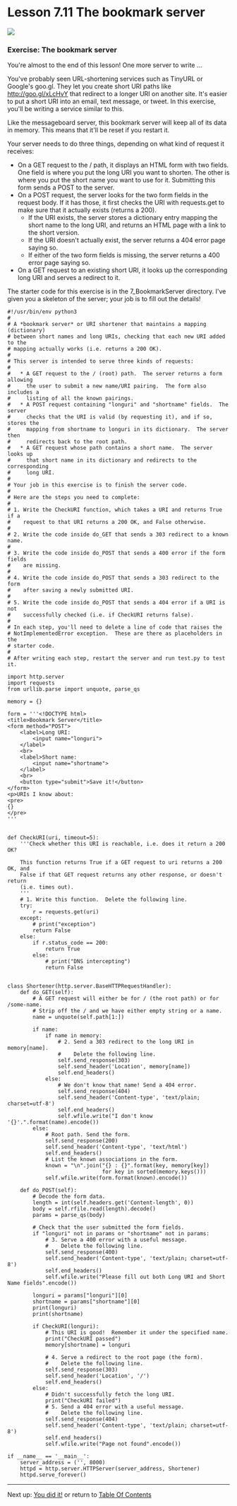 # Lesson 7.11 The bookmark server

<img src="images/ND024_Part4_Lesson07_11_Bookmark_Server.JPG">

### Exercise: The bookmark server
You're almost to the end of this lesson! One more server to write …

You've probably seen URL-shortening services such as TinyURL or Google's goo.gl. They let you create short URI paths like http://goo.gl/xLcHvY that redirect to a longer URI on another site. It's easier to put a short URI into an email, text message, or tweet. In this exercise, you'll be writing a service similar to this.

Like the messageboard server, this bookmark server will keep all of its data in memory. This means that it'll be reset if you restart it.

Your server needs to do three things, depending on what kind of request it receives:

- On a GET request to the / path, it displays an HTML form with two fields. One field is where you put the long URI you want to shorten. The other is where you put the short name you want to use for it. Submitting this form sends a POST to the server.
- On a POST request, the server looks for the two form fields in the request body. If it has those, it first checks the URI with requests.get to make sure that it actually exists (returns a 200).
    - If the URI exists, the server stores a dictionary entry mapping the short name to the long URI, and returns an HTML page with a link to the short version.
    - If the URI doesn't actually exist, the server returns a 404 error page saying so.
    - If either of the two form fields is missing, the server returns a 400 error page saying so.
- On a GET request to an existing short URI, it looks up the corresponding long URI and serves a redirect to it.

The starter code for this exercise is in the 7_BookmarkServer directory. I've given you a skeleton of the server; your job is to fill out the details!

```
#!/usr/bin/env python3
#
# A *bookmark server* or URI shortener that maintains a mapping (dictionary)
# between short names and long URIs, checking that each new URI added to the
# mapping actually works (i.e. returns a 200 OK).
#
# This server is intended to serve three kinds of requests:
#
#   * A GET request to the / (root) path.  The server returns a form allowing
#     the user to submit a new name/URI pairing.  The form also includes a
#     listing of all the known pairings.
#   * A POST request containing "longuri" and "shortname" fields.  The server
#     checks that the URI is valid (by requesting it), and if so, stores the
#     mapping from shortname to longuri in its dictionary.  The server then
#     redirects back to the root path.
#   * A GET request whose path contains a short name.  The server looks up
#     that short name in its dictionary and redirects to the corresponding
#     long URI.
#
# Your job in this exercise is to finish the server code.
#
# Here are the steps you need to complete:
#
# 1. Write the CheckURI function, which takes a URI and returns True if a
#    request to that URI returns a 200 OK, and False otherwise.
#
# 2. Write the code inside do_GET that sends a 303 redirect to a known name.
#
# 3. Write the code inside do_POST that sends a 400 error if the form fields
#    are missing.
#
# 4. Write the code inside do_POST that sends a 303 redirect to the form
#    after saving a newly submitted URI.
#
# 5. Write the code inside do_POST that sends a 404 error if a URI is not
#    successfully checked (i.e. if CheckURI returns false).
#
# In each step, you'll need to delete a line of code that raises the
# NotImplementedError exception.  These are there as placeholders in the
# starter code.
#
# After writing each step, restart the server and run test.py to test it.

import http.server
import requests
from urllib.parse import unquote, parse_qs

memory = {}

form = '''<!DOCTYPE html>
<title>Bookmark Server</title>
<form method="POST">
    <label>Long URI:
        <input name="longuri">
    </label>
    <br>
    <label>Short name:
        <input name="shortname">
    </label>
    <br>
    <button type="submit">Save it!</button>
</form>
<p>URIs I know about:
<pre>
{}
</pre>
'''


def CheckURI(uri, timeout=5):
    '''Check whether this URI is reachable, i.e. does it return a 200 OK?

    This function returns True if a GET request to uri returns a 200 OK, and
    False if that GET request returns any other response, or doesn't return
    (i.e. times out).
    '''
    # 1. Write this function.  Delete the following line.
    try:
        r = requests.get(uri)
    except:
        # print("exception")
        return False
    else:
        if r.status_code == 200:
            return True
        else:
            # print("DNS intercepting")
            return False


class Shortener(http.server.BaseHTTPRequestHandler):
    def do_GET(self):
        # A GET request will either be for / (the root path) or for /some-name.
        # Strip off the / and we have either empty string or a name.
        name = unquote(self.path[1:])

        if name:
            if name in memory:
                # 2. Send a 303 redirect to the long URI in memory[name].
                #    Delete the following line.
                self.send_response(303)
                self.send_header('Location', memory[name])
                self.end_headers()
            else:
                # We don't know that name! Send a 404 error.
                self.send_response(404)
                self.send_header('Content-type', 'text/plain; charset=utf-8')
                self.end_headers()
                self.wfile.write("I don't know '{}'.".format(name).encode())
        else:
            # Root path. Send the form.
            self.send_response(200)
            self.send_header('Content-type', 'text/html')
            self.end_headers()
            # List the known associations in the form.
            known = "\n".join("{} : {}".format(key, memory[key])
                              for key in sorted(memory.keys()))
            self.wfile.write(form.format(known).encode())

    def do_POST(self):
        # Decode the form data.
        length = int(self.headers.get('Content-length', 0))
        body = self.rfile.read(length).decode()
        params = parse_qs(body)

        # Check that the user submitted the form fields.
        if "longuri" not in params or "shortname" not in params:
            # 3. Serve a 400 error with a useful message.
            #    Delete the following line.
            self.send_response(400)
            self.send_header('Content-type', 'text/plain; charset=utf-8')
            self.end_headers()
            self.wfile.write("Please fill out both Long URI and Short Name fields".encode())

        longuri = params["longuri"][0]
        shortname = params["shortname"][0]
        print(longuri)
        print(shortname)

        if CheckURI(longuri):
            # This URI is good!  Remember it under the specified name.
            print("CheckURI passed")
            memory[shortname] = longuri

            # 4. Serve a redirect to the root page (the form).
            #    Delete the following line.
            self.send_response(303)
            self.send_header('Location', '/')
            self.end_headers()
        else:
            # Didn't successfully fetch the long URI.
            print("CheckURI failed")
            # 5. Send a 404 error with a useful message.
            #    Delete the following line.
            self.send_response(404)
            self.send_header('Content-type', 'text/plain; charset=utf-8')
            self.end_headers()
            self.wfile.write("Page not found".encode())

if __name__ == '__main__':
    server_address = ('', 8000)
    httpd = http.server.HTTPServer(server_address, Shortener)
    httpd.serve_forever()

```

- - -
Next up: [You did it!](ND024_Part4_Lesson07_12.md) or return to [Table Of Contents](./ND024_TableOfContents.md)
